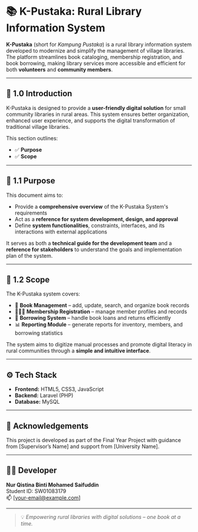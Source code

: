 # 📚 K-Pustaka: Rural Library Information System

**K-Pustaka** (short for *Kampung Pustaka*) is a rural library information system developed to modernize and simplify the management of village libraries. The platform streamlines book cataloging, membership registration, and book borrowing, making library services more accessible and efficient for both **volunteers** and **community members**.

---

## 🧾 1.0 Introduction

K-Pustaka is designed to provide a **user-friendly digital solution** for small community libraries in rural areas. This system ensures better organization, enhanced user experience, and supports the digital transformation of traditional village libraries.

This section outlines:
- ✅ **Purpose**
- ✅ **Scope**

---

## 🎯 1.1 Purpose

This document aims to:
- Provide a **comprehensive overview** of the K-Pustaka System's requirements
- Act as a **reference for system development, design, and approval**
- Define **system functionalities**, constraints, interfaces, and its interactions with external applications

It serves as both a **technical guide for the development team** and a **reference for stakeholders** to understand the goals and implementation plan of the system.

---

## 📌 1.2 Scope

The K-Pustaka system covers:
- 📖 **Book Management** – add, update, search, and organize book records
- 🧑‍🤝‍🧑 **Membership Registration** – manage member profiles and records
- 📅 **Borrowing System** – handle book loans and returns efficiently
- 📊 **Reporting Module** – generate reports for inventory, members, and borrowing statistics

The system aims to digitize manual processes and promote digital literacy in rural communities through a **simple and intuitive interface**.

---

## ⚙️ Tech Stack

- **Frontend:** HTML5, CSS3, JavaScript
- **Backend:** Laravel (PHP)
- **Database:** MySQL

---

## 🙌 Acknowledgements

This project is developed as part of the Final Year Project with guidance from [Supervisor’s Name] and support from [University Name].

---

## 👩‍💻 Developer

**Nur Qistina Binti Mohamed Saifuddin**  
Student ID: SW01083179  
📫 [your-email@example.com]

---

> 💡 *Empowering rural libraries with digital solutions – one book at a time.*
